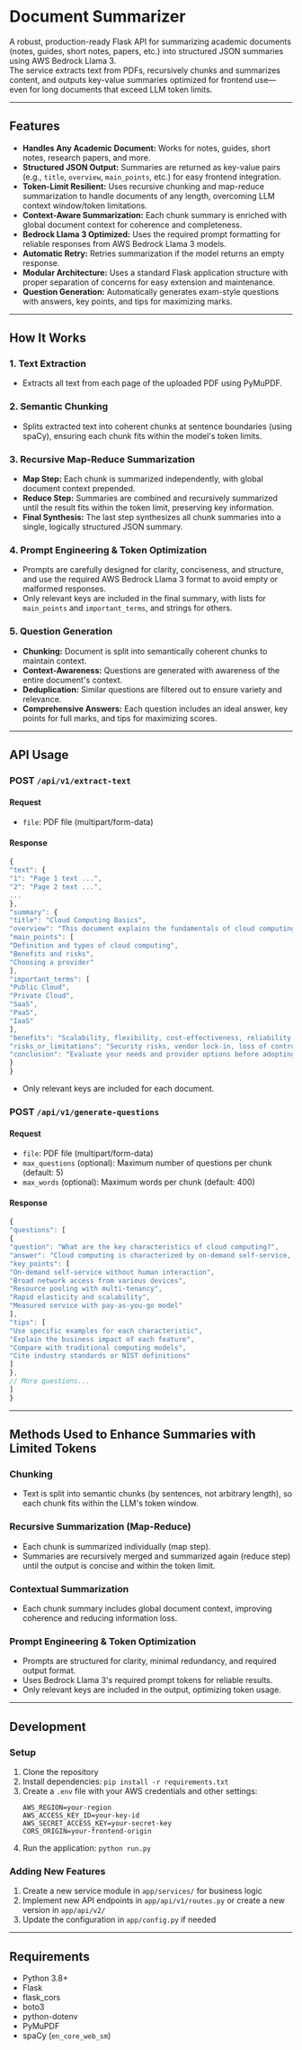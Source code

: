 # Document Summarizer

A robust, production-ready Flask API for summarizing academic documents (notes, guides, short notes, papers, etc.) into structured JSON summaries using AWS Bedrock Llama 3.  
The service extracts text from PDFs, recursively chunks and summarizes content, and outputs key-value summaries optimized for frontend use—even for long documents that exceed LLM token limits.

---

## Features

- **Handles Any Academic Document:** Works for notes, guides, short notes, research papers, and more.
- **Structured JSON Output:** Summaries are returned as key-value pairs (e.g., `title`, `overview`, `main_points`, etc.) for easy frontend integration.
- **Token-Limit Resilient:** Uses recursive chunking and map-reduce summarization to handle documents of any length, overcoming LLM context window/token limitations.
- **Context-Aware Summarization:** Each chunk summary is enriched with global document context for coherence and completeness.
- **Bedrock Llama 3 Optimized:** Uses the required prompt formatting for reliable responses from AWS Bedrock Llama 3 models.
- **Automatic Retry:** Retries summarization if the model returns an empty response.
- **Modular Architecture:** Uses a standard Flask application structure with proper separation of concerns for easy extension and maintenance.
- **Question Generation:** Automatically generates exam-style questions with answers, key points, and tips for maximizing marks.

---

## How It Works

### 1. **Text Extraction**
- Extracts all text from each page of the uploaded PDF using PyMuPDF.

### 2. **Semantic Chunking**
- Splits extracted text into coherent chunks at sentence boundaries (using spaCy), ensuring each chunk fits within the model's token limits.

### 3. **Recursive Map-Reduce Summarization**
- **Map Step:** Each chunk is summarized independently, with global document context prepended.
- **Reduce Step:** Summaries are combined and recursively summarized until the result fits within the token limit, preserving key information.
- **Final Synthesis:** The last step synthesizes all chunk summaries into a single, logically structured JSON summary.

### 4. **Prompt Engineering & Token Optimization**
- Prompts are carefully designed for clarity, conciseness, and structure, and use the required AWS Bedrock Llama 3 format to avoid empty or malformed responses.
- Only relevant keys are included in the final summary, with lists for `main_points` and `important_terms`, and strings for others.

### 5. **Question Generation**
- **Chunking:** Document is split into semantically coherent chunks to maintain context.
- **Context-Awareness:** Questions are generated with awareness of the entire document's context.
- **Deduplication:** Similar questions are filtered out to ensure variety and relevance.
- **Comprehensive Answers:** Each question includes an ideal answer, key points for full marks, and tips for maximizing scores.

---

## API Usage

### **POST** `/api/v1/extract-text`

#### **Request**
- `file`: PDF file (multipart/form-data)

#### **Response**
```js
{
"text": {
"1": "Page 1 text ...",
"2": "Page 2 text ...",
...
},
"summary": {
"title": "Cloud Computing Basics",
"overview": "This document explains the fundamentals of cloud computing...",
"main_points": [
"Definition and types of cloud computing",
"Benefits and risks",
"Choosing a provider"
],
"important_terms": [
"Public Cloud",
"Private Cloud",
"SaaS",
"PaaS",
"IaaS"
],
"benefits": "Scalability, flexibility, cost-effectiveness, reliability.",
"risks_or_limitations": "Security risks, vendor lock-in, loss of control.",
"conclusion": "Evaluate your needs and provider options before adopting cloud solutions."
}
}
```
- Only relevant keys are included for each document.

### **POST** `/api/v1/generate-questions`

#### **Request**
- `file`: PDF file (multipart/form-data)
- `max_questions` (optional): Maximum number of questions per chunk (default: 5)
- `max_words` (optional): Maximum words per chunk (default: 400)

#### **Response**
```js
{
"questions": [
{
"question": "What are the key characteristics of cloud computing?",
"answer": "Cloud computing is characterized by on-demand self-service, broad network access, resource pooling, rapid elasticity, and measured service. These characteristics enable organizations to access computing resources without significant upfront investment while scaling as needed.",
"key_points": [
"On-demand self-service without human interaction",
"Broad network access from various devices",
"Resource pooling with multi-tenancy",
"Rapid elasticity and scalability",
"Measured service with pay-as-you-go model"
],
"tips": [
"Use specific examples for each characteristic",
"Explain the business impact of each feature",
"Compare with traditional computing models",
"Cite industry standards or NIST definitions"
]
},
// More questions...
]
}
```

---

## Methods Used to Enhance Summaries with Limited Tokens

### **Chunking**
- Text is split into semantic chunks (by sentences, not arbitrary length), so each chunk fits within the LLM's token window.

### **Recursive Summarization (Map-Reduce)**
- Each chunk is summarized individually (map step).
- Summaries are recursively merged and summarized again (reduce step) until the output is concise and within the token limit.

### **Contextual Summarization**
- Each chunk summary includes global document context, improving coherence and reducing information loss.

### **Prompt Engineering & Token Optimization**
- Prompts are structured for clarity, minimal redundancy, and required output format.
- Uses Bedrock Llama 3's required prompt tokens for reliable results.
- Only relevant keys are included in the output, optimizing token usage.

---

## Development

### Setup
1. Clone the repository
2. Install dependencies: `pip install -r requirements.txt`
3. Create a `.env` file with your AWS credentials and other settings:
   ```
   AWS_REGION=your-region
   AWS_ACCESS_KEY_ID=your-key-id
   AWS_SECRET_ACCESS_KEY=your-secret-key
   CORS_ORIGIN=your-frontend-origin
   ```
4. Run the application: `python run.py`

### Adding New Features
1. Create a new service module in `app/services/` for business logic
2. Implement new API endpoints in `app/api/v1/routes.py` or create a new version in `app/api/v2/`
3. Update the configuration in `app/config.py` if needed

---

## Requirements

- Python 3.8+
- Flask
- flask_cors
- boto3
- python-dotenv
- PyMuPDF
- spaCy (`en_core_web_sm`)

